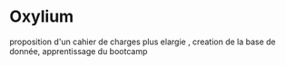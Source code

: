 # Oxylium
proposition d'un cahier de charges plus elargie , creation de la base de donnée, apprentissage du bootcamp
